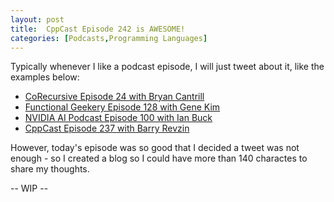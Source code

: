```yaml
---
layout: post
title:  CppCast Episode 242 is AWESOME!
categories: [Podcasts,Programming Languages]
---
```


Typically whenever I like a podcast episode, I will just tweet about it, like the examples below:

* [CoRecursive Episode 24 with Bryan Cantrill](https://twitter.com/code_report/status/1200112950586966016?s=20)
* [Functional Geekery Episode 128 with Gene Kim](https://twitter.com/code_report/status/1199407456461316097?s=20)
* [NVIDIA AI Podcast Episode 100 with Ian Buck](https://twitter.com/code_report/status/1185248371365142528?s=20)
* [CppCast Episode 237 with Barry Revzin](https://twitter.com/code_report/status/1236362054715486209?s=20)

However, today's episode was so good that I decided a tweet was not enough - so I created a blog so I could have more than 140 charactes to share my thoughts.

-- WIP -- 
